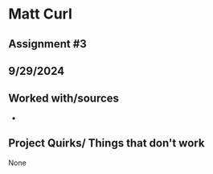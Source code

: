 # Matt Curl
## Assignment #3
## 9/29/2024
## Worked with/sources 
* 
## Project Quirks/ Things that don't work
None
